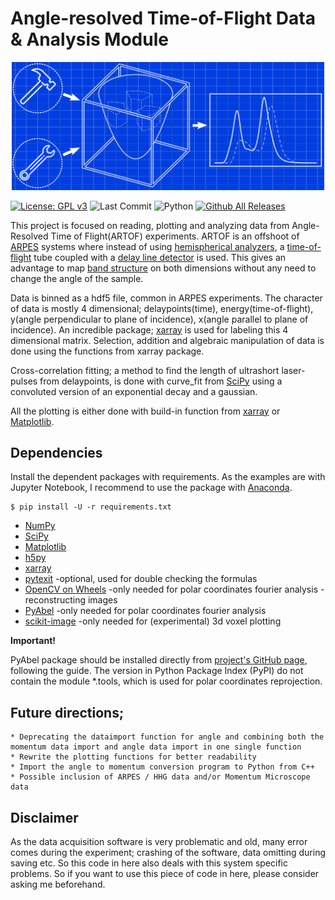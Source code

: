 # Angle-resolved Time-of-Flight Data   & Analysis Module

<p align="center">
<img src="https://github.com/haltugyildirim/ARTOF-Data-Analysis/blob/main/images/drawing_plain_blue.svg" width="500" class="center" alt="logo"/>
    <br/>
</p>

[![License: GPL v3](https://img.shields.io/badge/License-GPLv3-blue.svg)](https://www.gnu.org/licenses/gpl-3.0)
![Last Commit](https://img.shields.io/github/last-commit/haltugyildirim/ARTOF-Data-Analysis)
![Python](https://img.shields.io/badge/python-v3.7+-blue.svg)
[![Github All Releases](https://img.shields.io/github/downloads/haltugyildirim/ARTOF-Data-Analysis/total.svg)]()


This project is focused on reading, plotting and analyzing data from Angle-Resolved Time of Flight(ARTOF) experiments. ARTOF is an offshoot of [ARPES](https://en.wikipedia.org/wiki/Angle-resolved_photoemission_spectroscopy) systems where instead of using [hemispherical analyzers](https://en.wikipedia.org/wiki/Hemispherical_electron_energy_analyzer), a [time-of-flight](https://en.wikipedia.org/wiki/Time_of_flight) tube coupled with a [delay line detector](https://en.wikipedia.org/wiki/Microchannel_plate_detector#Delay_line_detector) is used. This gives an advantage to map [band structure](https://en.wikipedia.org/wiki/Electronic_band_structure) on both dimensions without any need to change the angle of the sample.

Data is binned as a hdf5 file, common in ARPES experiments. The character of data is mostly 4 dimensional; delaypoints(time), energy(time-of-flight), y(angle perpendicular to plane of incidence), x(angle parallel to plane of incidence). An incredible package; [xarray](https://github.com/pydata/xarray) is used for labeling this 4 dimensional matrix. Selection, addition and algebraic manipulation of data is done using the functions from xarray package.

Cross-correlation fitting; a method to find the length of ultrashort laser-pulses from delaypoints, is done with curve_fit from [SciPy](https://www.scipy.org/) using a convoluted version of an exponential decay and a gaussian.

All the plotting is either done with build-in function from [xarray](https://github.com/pydata/xarray) or [Matplotlib](https://matplotlib.org/).

Dependencies
---
 Install the dependent packages with requirements. As the examples are with Jupyter Notebook, I recommend to use the package with [Anaconda](https://www.continuum.io/downloads).
 
 ```console
 $ pip install -U -r requirements.txt
 ```
  * [NumPy](https://www.numpy.org/)
  * [SciPy](https://www.scipy.org/)
  * [Matplotlib](https://matplotlib.org/)
  * [h5py](https://pypi.org/project/h5py/)
  * [xarray](https://github.com/pydata/xarray)
  * [pytexit](https://github.com/erwanp/pytexit) -optional, used for double checking the formulas
  * [OpenCV on Wheels](https://pypi.org/project/opencv-python/) -only needed for polar coordinates fourier analysis -reconstructing images
  * [PyAbel](https://github.com/PyAbel/PyAbel) -only needed for polar coordinates fourier analysis
  * [scikit-image](https://pypi.org/project/scikit-image/) -only needed for (experimental) 3d voxel plotting


**Important!**

PyAbel package should be installed directly from [project's GitHub page](https://github.com/PyAbel/PyAbel), following the guide. The version in Python Package Index (PyPI) do not contain the module \*.tools, which is used for polar coordinates reprojection.

Future directions;
---

    * Deprecating the dataimport function for angle and combining both the momentum data import and angle data import in one single function
    * Rewrite the plotting functions for better readability
    * Import the angle to momentum conversion program to Python from C++
    * Possible inclusion of ARPES / HHG data and/or Momentum Microscope data

Disclaimer
---

As the data acquisition software is very problematic and old, many error comes during the experiment; crashing of the software, data omitting during saving etc. So this code in here also deals with this system specific problems. So if you want to use this piece of code in here, please consider asking me beforehand.


